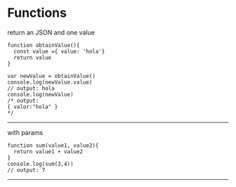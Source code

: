 # Functions

return an JSON and one value
```JS
function obtainValue(){
  const value ={ value: 'hola'}
  return value
}

var newValue = obtainValue()
console.log(newValue.value) 
// output: hola
console.log(newValue)
/* output: 
{ valor:"hola" } 
*/
```
-----

with params 
```JS
function sum(value1, value2){
  return value1 + value2
}
console.log(sum(3,4))
// output: 7
```
-----

